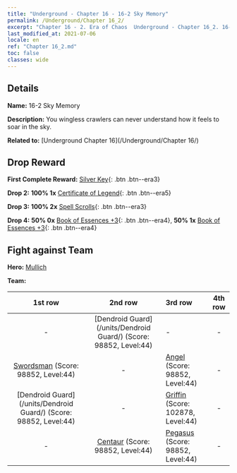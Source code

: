 ```yaml
---
title: "Underground - Chapter 16 - 16-2 Sky Memory"
permalink: /Underground/Chapter 16_2/
excerpt: "Chapter 16 - 2. Era of Chaos  Underground - Chapter 16_2. 16-2 Sky Memory"
last_modified_at: 2021-07-06
locale: en
ref: "Chapter 16_2.md"
toc: false
classes: wide
---
```


## Details

 **Name:** 16-2 Sky Memory

 **Description:** You wingless crawlers can never understand how it feels to soar in the sky.

 **Related to:** [Underground Chapter 16](/Underground/Chapter 16/)

## Drop Reward

 **First Complete Reward:** [Silver Key](/Items/con_693/){: .btn .btn--era3}

 **Drop 2:** **100% 1x** [Certificate of Legend](/Items/mat_67/){: .btn .btn--era5}

 **Drop 3:** **100% 2x** [Spell Scrolls](/Items/con_694/){: .btn .btn--era3}

 **Drop 4:** **50% 0x** [Book of Essences +3](/Items/mat_60/){: .btn .btn--era4}, **50% 1x** [Book of Essences +3](/Items/mat_60/){: .btn .btn--era4}


## Fight against Team
 **Hero:** [Mullich](/heroes/Mullich/)

 **Team:**


  | 1st row | 2nd row | 3rd row | 4th row |
  |:----:|:----:|:----|:----:|
  | - | [Dendroid Guard](/units/Dendroid Guard/) (Score: 98852, Level:44)  | - | - |
  | [Swordsman](/units/Swordsman/) (Score: 98852, Level:44)  | - | [Angel](/units/Angel/) (Score: 98852, Level:44)  | - |
  | [Dendroid Guard](/units/Dendroid Guard/) (Score: 98852, Level:44)  | - | [Griffin](/units/Griffin/) (Score: 102878, Level:44)  | - |
  | - | [Centaur](/units/Centaur/) (Score: 98852, Level:44)  | [Pegasus](/units/Pegasus/) (Score: 98852, Level:44)  | - |


